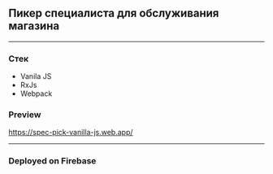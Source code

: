 ## Пикер специалиста для обслуживания магазина
----------

### Стек

- Vanila JS
- RxJs
- Webpack

### Preview

https://spec-pick-vanilla-js.web.app/

----------
### Deployed on Firebase

